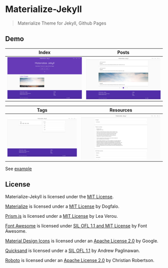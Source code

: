 # Materialize-Jekyll

> Materialize Theme for Jekyll, Github Pages

## Demo

| Index | Posts |
|:-:|:-:|
| ![Demo Index](https://github.com/Astro36/Materialize-Jekyll/blob/master/assets/img/demo_index.png) | ![Demo Posts](https://github.com/Astro36/Materialize-Jekyll/blob/master/assets/img/demo_posts.png) |

| Tags | Resources |
|:-:|:-:|
| ![Demo Tags](https://github.com/Astro36/Materialize-Jekyll/blob/master/assets/img/demo_tags.png) | ![Demo Resources](https://github.com/Astro36/Materialize-Jekyll/blob/master/assets/img/demo_resources.png) |

See [example](http://astro36.me/Materialize-Jekyll/)

## License

Materialize-Jekyll is licensed under the [MIT License](./LICENSE).

[Materialize](http://materializecss.com/) is licensed under a [MIT License](https://github.com/Dogfalo/materialize/blob/master/LICENSE) by Dogfalo.

[Prism.js](http://prismjs.com) is licensed under a [MIT License](https://github.com/PrismJS/prism/blob/gh-pages/LICENSE) by Lea Verou.

[Font Awesome](http://fontawesome.io/) is licensed under [SIL OFL 1.1 and MIT License](http://fontawesome.io/license/) by Font Awesome.

[Material Design Icons](https://material.io/icons/) is licensed under an [Apache License 2.0](https://github.com/google/material-design-icons/blob/master/LICENSE) by Google.

[Quicksand](https://fonts.google.com/specimen/Quicksand) is licensed under a [SIL OFL 1.1](http://scripts.sil.org/cms/scripts/page.php?site_id=nrsi&id=OFL_web) by Andrew Paglinawan.

[Roboto](https://fonts.google.com/specimen/Roboto) is licensed under an [Apache License 2.0](http://www.apache.org/licenses/LICENSE-2.0) by Christian Robertson.
